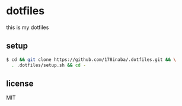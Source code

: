 # dotfiles

this is my dotfiles

## setup

```sh
$ cd && git clone https://github.com/178inaba/.dotfiles.git && \
  . .dotfiles/setup.sh && cd -
```

## license

MIT
